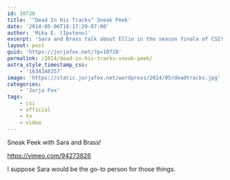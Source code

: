 ```yaml
---
id: 10728
title: '"Dead In His Tracks" Sneak Peek'
date: '2014-05-06T18:17:29-07:00'
author: 'Mika E. (Ipstenu)'
excerpt: 'Sara and Brass talk about Ellie in the season finale of CSI!'
layout: post
guid: 'https://jorjafox.net/?p=10728'
permalink: /2014/dead-in-his-tracks-sneak-peek/
astra_style_timestamp_css:
    - '1634348357'
image: 'https://static.jorjafox.net/wordpress/2014/05/deadtracks.jpg'
categories:
    - 'Jorja Fox'
tags:
    - csi
    - official
    - tv
    - video
---
```


Sneak Peek with Sara and Brass!

https://vimeo.com/94273826

I suppose Sara would be the go-to person for those things.
